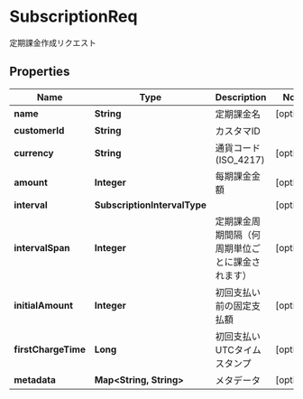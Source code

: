 

# SubscriptionReq

定期課金作成リクエスト

## Properties

| Name | Type | Description | Notes |
|------------ | ------------- | ------------- | -------------|
|**name** | **String** | 定期課金名 |  [optional] |
|**customerId** | **String** | カスタマID |  |
|**currency** | **String** | 通貨コード (ISO_4217) |  [optional] |
|**amount** | **Integer** | 每期課金金額 |  [optional] |
|**interval** | **SubscriptionIntervalType** |  |  [optional] |
|**intervalSpan** | **Integer** | 定期課金周期間隔（何周期単位ごとに課金されます） |  [optional] |
|**initialAmount** | **Integer** | 初回支払い前の固定支払額 |  [optional] |
|**firstChargeTime** | **Long** | 初回支払いUTCタイムスタンプ |  [optional] |
|**metadata** | **Map&lt;String, String&gt;** | メタデータ |  [optional] |



